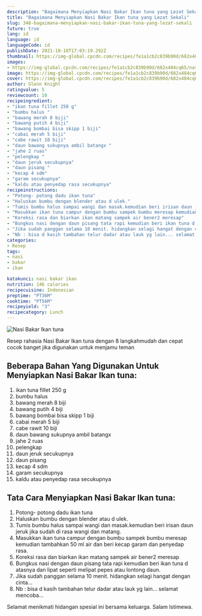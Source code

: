 ```yaml
---
description: "Bagaimana Menyiapkan Nasi Bakar Ikan tuna yang Lezat Sekali"
title: "Bagaimana Menyiapkan Nasi Bakar Ikan tuna yang Lezat Sekali"
slug: 348-bagaimana-menyiapkan-nasi-bakar-ikan-tuna-yang-lezat-sekali
future: true
lang: id
language: id
languageCode: id
publishDate: 2021-10-10T17:03:19.292Z 
thumbnail: https://img-global.cpcdn.com/recipes/fe1a1cb2c839b90d/682x484cq65/nasi-bakar-ikan-tuna-foto-resep-utama.png
images:
- https://img-global.cpcdn.com/recipes/fe1a1cb2c839b90d/682x484cq65/nasi-bakar-ikan-tuna-foto-resep-utama.png
image: https://img-global.cpcdn.com/recipes/fe1a1cb2c839b90d/682x484cq65/nasi-bakar-ikan-tuna-foto-resep-utama.png
cover: https://img-global.cpcdn.com/recipes/fe1a1cb2c839b90d/682x484cq65/nasi-bakar-ikan-tuna-foto-resep-utama.png
author: Glenn Knight
ratingvalue: 5
reviewcount: 10
recipeingredient:
- "ikan tuna fillet 250 g"
- "bumbu halus "
- "bawang merah 8 biji"
- "bawang putih 4 biji"
- "bawang bombai bisa skipp 1 biji"
- "cabai merah 5 biji"
- "cabe rawit 10 biji"
- "daun bawang sukupnya ambil batangx "
- "jahe 2 ruas"
- "pelengkap "
- "daun jeruk secukupnya"
- "daun pisang "
- "kecap 4 sdm"
- "garam secukupnya"
- "kaldu atau penyedap rasa secukupnya"
recipeinstructions:
- "Potong- potong dadu ikan tuna"
- "Haluskan bumbu dengan blender atau d ulek."
- "Tumis bumbu halus sampai wangi dan masak.kemudian beri irisan daun jeruk jika sudah di rasa wangi dan matang."
- "Masukkan ikan tuna campur dengan bumbu sampek bumbu meresap kemudian tambahkan 50 ml air dan beri kecap garam dan penyedap rasa."
- "Koreksi rasa dan biarkan ikan matang sampek air bener2 meresap"
- "Bungkus nasi dengan daun pisang tata rapi kemudian beri ikan tuna d atasnya dan lipat seperti melipat pepes atau lontong daun."
- "Jika sudah panggan selama 10 menit. hidangkan selagi hangat dengan cinta..."
- "Nb : bisa d kasih tambahan telur dadar atau lauk yg lain... selamat mencoba..."
categories:
- Resep
tags:
- nasi
- bakar
- ikan

katakunci: nasi bakar ikan 
nutrition: 146 calories
recipecuisine: Indonesian
preptime: "PT36M"
cooktime: "PT56M"
recipeyield: "3"
recipecategory: Lunch
---
```



![Nasi Bakar Ikan tuna](https://img-global.cpcdn.com/recipes/fe1a1cb2c839b90d/682x484cq65/nasi-bakar-ikan-tuna-foto-resep-utama.png)

Resep rahasia Nasi Bakar Ikan tuna    dengan 8 langkahmudah dan cepat cocok banget jika digunakan untuk menjamu teman

<!--inarticleads1-->

## Beberapa Bahan Yang Digunakan Untuk Menyiapkan Nasi Bakar Ikan tuna:

1. ikan tuna fillet 250 g
1. bumbu halus 
1. bawang merah 8 biji
1. bawang putih 4 biji
1. bawang bombai bisa skipp 1 biji
1. cabai merah 5 biji
1. cabe rawit 10 biji
1. daun bawang sukupnya ambil batangx 
1. jahe 2 ruas
1. pelengkap 
1. daun jeruk secukupnya
1. daun pisang 
1. kecap 4 sdm
1. garam secukupnya
1. kaldu atau penyedap rasa secukupnya



<!--inarticleads2-->

## Tata Cara Menyiapkan Nasi Bakar Ikan tuna:

1. Potong- potong dadu ikan tuna
1. Haluskan bumbu dengan blender atau d ulek.
1. Tumis bumbu halus sampai wangi dan masak.kemudian beri irisan daun jeruk jika sudah di rasa wangi dan matang.
1. Masukkan ikan tuna campur dengan bumbu sampek bumbu meresap kemudian tambahkan 50 ml air dan beri kecap garam dan penyedap rasa.
1. Koreksi rasa dan biarkan ikan matang sampek air bener2 meresap
1. Bungkus nasi dengan daun pisang tata rapi kemudian beri ikan tuna d atasnya dan lipat seperti melipat pepes atau lontong daun.
1. Jika sudah panggan selama 10 menit. hidangkan selagi hangat dengan cinta...
1. Nb : bisa d kasih tambahan telur dadar atau lauk yg lain... selamat mencoba...




Selamat menikmati hidangan spesial ini bersama keluarga. Salam Istimewa.
